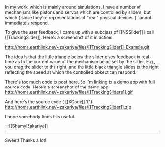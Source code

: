 In my work, which is mainly around simulations, I have a number of mechanisms like pistons and servos which are controlled by sliders, but which ( since they're representations of "real" physical devices ) cannot immediately respond.

To give the user feedback, I came up with a subclass of [[NSSlider]] I call [[TrackingSlider]]. Here's a screenshot of it in action:

http://home.earthlink.net/~zakariya/files/[[TrackingSlider]]-Example.gif

The idea is that the little triangle below the slider gives feedback in real-time as to the current value of the mechanism being set by the slider. E.g., you drag the slider to the right, and the little black triangle slides to the right reflecting the speed at which the controlled obkect can respond.

There's too much code to post here. So I'm linking to a demo app with full source code. Here's a screenshot of the demo app:
http://home.earthlink.net/~zakariya/files/[[TrackingSliders]].gif

And here's the source code ( [[XCode]] 1.1):
http://home.earthlink.net/~zakariya/files/[[TrackingSlider]].zip

I hope somebody finds this useful.

--[[ShamylZakariya]]

----

Sweet!  Thanks a lot!